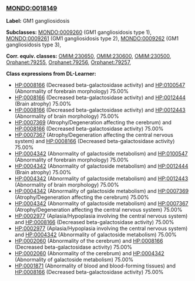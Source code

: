
### [MONDO:0018149](http://purl.obolibrary.org/obo/MONDO_0018149)
**Label:** GM1 gangliosidosis

**Subclasses:** [MONDO:0009260](http://purl.obolibrary.org/obo/MONDO_0009260) (GM1 gangliosidosis type 1), [MONDO:0009261](http://purl.obolibrary.org/obo/MONDO_0009261) (GM1 gangliosidosis type 2), [MONDO:0009262](http://purl.obolibrary.org/obo/MONDO_0009262) (GM1 gangliosidosis type 3), 

**Corr. equiv. classes:** [OMIM:230650](http://purl.obolibrary.org/obo/OMIM_230650), [OMIM:230600](http://purl.obolibrary.org/obo/OMIM_230600), [OMIM:230500](http://purl.obolibrary.org/obo/OMIM_230500), [Orphanet:79255](http://www.orpha.net/ORDO/Orphanet_79255), [Orphanet:79256](http://www.orpha.net/ORDO/Orphanet_79256), [Orphanet:79257](http://www.orpha.net/ORDO/Orphanet_79257), 

**Class expressions from DL-Learner:**

- [HP:0008166](http://purl.obolibrary.org/obo/HP_0008166) (Decreased beta-galactosidase activity) and [HP:0100547](http://purl.obolibrary.org/obo/HP_0100547) (Abnormality of forebrain morphology) 75.00%
- [HP:0008166](http://purl.obolibrary.org/obo/HP_0008166) (Decreased beta-galactosidase activity) and [HP:0012444](http://purl.obolibrary.org/obo/HP_0012444) (Brain atrophy) 75.00%
- [HP:0008166](http://purl.obolibrary.org/obo/HP_0008166) (Decreased beta-galactosidase activity) and [HP:0012443](http://purl.obolibrary.org/obo/HP_0012443) (Abnormality of brain morphology) 75.00%
- [HP:0007369](http://purl.obolibrary.org/obo/HP_0007369) (Atrophy/Degeneration affecting the cerebrum) and [HP:0008166](http://purl.obolibrary.org/obo/HP_0008166) (Decreased beta-galactosidase activity) 75.00%
- [HP:0007367](http://purl.obolibrary.org/obo/HP_0007367) (Atrophy/Degeneration affecting the central nervous system) and [HP:0008166](http://purl.obolibrary.org/obo/HP_0008166) (Decreased beta-galactosidase activity) 75.00%
- [HP:0004342](http://purl.obolibrary.org/obo/HP_0004342) (Abnormality of galactoside metabolism) and [HP:0100547](http://purl.obolibrary.org/obo/HP_0100547) (Abnormality of forebrain morphology) 75.00%
- [HP:0004342](http://purl.obolibrary.org/obo/HP_0004342) (Abnormality of galactoside metabolism) and [HP:0012444](http://purl.obolibrary.org/obo/HP_0012444) (Brain atrophy) 75.00%
- [HP:0004342](http://purl.obolibrary.org/obo/HP_0004342) (Abnormality of galactoside metabolism) and [HP:0012443](http://purl.obolibrary.org/obo/HP_0012443) (Abnormality of brain morphology) 75.00%
- [HP:0004342](http://purl.obolibrary.org/obo/HP_0004342) (Abnormality of galactoside metabolism) and [HP:0007369](http://purl.obolibrary.org/obo/HP_0007369) (Atrophy/Degeneration affecting the cerebrum) 75.00%
- [HP:0004342](http://purl.obolibrary.org/obo/HP_0004342) (Abnormality of galactoside metabolism) and [HP:0007367](http://purl.obolibrary.org/obo/HP_0007367) (Atrophy/Degeneration affecting the central nervous system) 75.00%
- [HP:0002977](http://purl.obolibrary.org/obo/HP_0002977) (Aplasia/Hypoplasia involving the central nervous system) and [HP:0008166](http://purl.obolibrary.org/obo/HP_0008166) (Decreased beta-galactosidase activity) 75.00%
- [HP:0002977](http://purl.obolibrary.org/obo/HP_0002977) (Aplasia/Hypoplasia involving the central nervous system) and [HP:0004342](http://purl.obolibrary.org/obo/HP_0004342) (Abnormality of galactoside metabolism) 75.00%
- [HP:0002060](http://purl.obolibrary.org/obo/HP_0002060) (Abnormality of the cerebrum) and [HP:0008166](http://purl.obolibrary.org/obo/HP_0008166) (Decreased beta-galactosidase activity) 75.00%
- [HP:0002060](http://purl.obolibrary.org/obo/HP_0002060) (Abnormality of the cerebrum) and [HP:0004342](http://purl.obolibrary.org/obo/HP_0004342) (Abnormality of galactoside metabolism) 75.00%
- [HP:0001871](http://purl.obolibrary.org/obo/HP_0001871) (Abnormality of blood and blood-forming tissues) and [HP:0008166](http://purl.obolibrary.org/obo/HP_0008166) (Decreased beta-galactosidase activity) 75.00%


